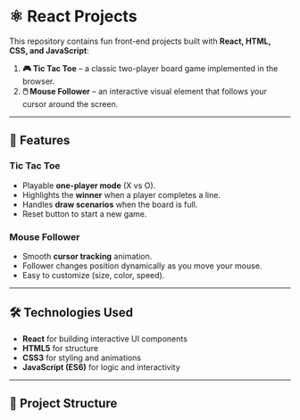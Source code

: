 # ⚛️ React Projects

This repository contains fun front-end projects built with **React, HTML, CSS, and JavaScript**:

1. **🎮 Tic Tac Toe** – a classic two-player board game implemented in the browser.
2. **🖱️ Mouse Follower** – an interactive visual element that follows your cursor around the screen.

---

## 🚀 Features

### Tic Tac Toe
- Playable **one-player mode** (X vs O).
- Highlights the **winner** when a player completes a line.
- Handles **draw scenarios** when the board is full.
- Reset button to start a new game.

### Mouse Follower
- Smooth **cursor tracking** animation.
- Follower changes position dynamically as you move your mouse.
- Easy to customize (size, color, speed).

---

## 🛠️ Technologies Used
- **React** for building interactive UI components 
- **HTML5** for structure  
- **CSS3** for styling and animations  
- **JavaScript (ES6)** for logic and interactivity  

---

## 📂 Project Structure
